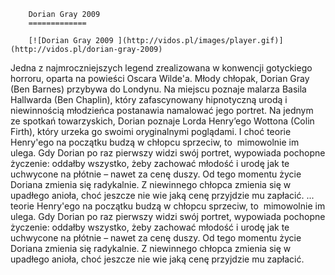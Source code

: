 
        Dorian Gray 2009 
        =============
        
        [![Dorian Gray 2009 ](http://vidos.pl/images/player.gif)](http://vidos.pl/dorian-gray-2009)
        
        
 Jedna z najmroczniejszych legend zrealizowana w konwencji gotyckiego horroru, oparta na powieści Oscara Wilde'a. Młody chłopak, Dorian Gray (Ben Barnes) przybywa do Londynu. Na miejscu poznaje malarza Basila Hallwarda (Ben Chaplin), który zafascynowany hipnotyczną urodą i niewinnością młodzieńca postanawia namalować jego portret. Na jednym ze spotkań towarzyskich, Dorian poznaje Lorda Henry’ego Wottona (Colin Firth), który urzeka go swoimi oryginalnymi poglądami. I choć teorie Henry'ego na początku budzą w chłopcu sprzeciw, to  mimowolnie im ulega. Gdy Dorian po raz pierwszy widzi swój portret, wypowiada pochopne życzenie: oddałby wszystko, żeby zachować młodość i urodę jak te uchwycone na płótnie – nawet za cenę duszy. Od tego momentu życie Doriana zmienia się radykalnie. Z niewinnego chłopca zmienia się w upadłego anioła, choć jeszcze nie wie jaką cenę przyjdzie mu zapłacić.   ... teorie Henry'ego na początku budzą w chłopcu sprzeciw, to  mimowolnie im ulega. Gdy Dorian po raz pierwszy widzi swój portret, wypowiada pochopne życzenie: oddałby wszystko, żeby zachować młodość i urodę jak te uchwycone na płótnie – nawet za cenę duszy. Od tego momentu życie Doriana zmienia się radykalnie. Z niewinnego chłopca zmienia się w upadłego anioła, choć jeszcze nie wie jaką cenę przyjdzie mu zapłacić.
    